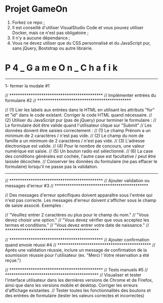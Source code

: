 # Projet GameOn
1. Forkez ce repo ;
2. Il est conseillé d'utiliser VisualStudio Code et vous pouvez utiliser Docker, mais ce n'est pas obligatoire ;
3. Il n'y a aucune dépendance ;
4. Vous ne devez utiliser que du CSS personnalisé et du JavaScript pur, sans jQuery, Bootstrap ou autre librairie.
#   P 4 _ G a m e O n _ C h a f i k 

------

1- fermer la modale #1

// ********************************************
// Implémenter entrées du formulaire #2
// ********************************************


// (1) Lier les labels aux entrées dans le HTML en utilisant les attributs "for" et "id" dans le code existant. Corriger le code HTML quand nécessaire.
// (2) Utiliser du JavaScript pur (pas de jQuery) pour terminer le formulaire :
// Le formulaire doit être valide quand l'utilisateur clique sur "Submit"
// Les données doivent être saisies correctement :
// (1) Le champ Prénom a un minimum de 2 caractères / n'est pas vide.
// (2) Le champ du nom de famille a un minimum de 2 caractères / n'est pas vide.
// (3) L'adresse électronique est valide.
// (4) Pour le nombre de concours, une valeur numérique est saisie.
// (5) Un bouton radio est sélectionné.
// (6) La case des conditions générales est cochée, l'autre case est facultative / peut être laissée décochée.
// Conserver les données du formulaire (ne pas effacer le formulaire) lorsqu'il ne passe pas la validation.

-------------------------------------------

 // ********************************************
// Ajouter validation ou messages d'erreur #3
// ********************************************

// Des messages d'erreur spécifiques doivent apparaître sous l'entrée qui n'est pas correcte. Les messages d'erreur doivent s'afficher sous le champ de saisie associé. Exemples :

// "Veuillez entrer 2 caractères ou plus pour le champ du nom."
// "Vous devez choisir une option."
// "Vous devez vérifier que vous acceptez les termes et conditions."
// "Vous devez entrer votre date de naissance."
// ********************************************

// ********************************************
// Ajouter confirmation quand envoie réussi #4
// ********************************************
// Après une validation réussie, inclure un message de confirmation de la soumission réussie pour l'utilisateur 
(ex. "Merci ! Votre réservation a été reçue.")


// ********************************************
// Tests manuels #5
// ********************************************
// Visualiser et tester l'interface utilisateur dans les dernières versions de Chrome et de Firefox, ainsi que dans les versions mobile et desktop. Corriger les erreurs d'affichage existantes.
// Tester toutes les fonctionnalités des boutons et des entrées de formulaire (tester les valeurs correctes et incorrectes)